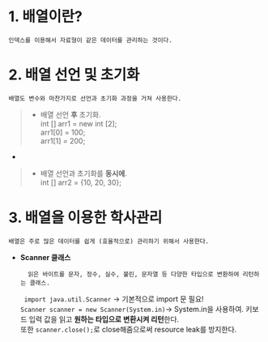 # 1. 배열이란?

	인덱스를 이용해서 자료형이 같은 데이터를 관리하는 것이다.  
   

# 2. 배열 선언 및 초기화

	배열도 변수와 마찬가지로 선언과 초기화 과정을 거쳐 사용한다.
	
>* 배열 선언 **후** 초기화.   
     int [] arr1 = new int [2];    
     arr1[0] = 100;    
>   arr1[1] = 200;    

 -
    
>  * 배열 선언과 초기화를 **동시에**.   
>    int [] arr2 = {10, 20, 30};


# 3. 배열을 이용한 학사관리 

	배열은 주로 많은 데이터를 쉽게 (효율적으로) 관리하기 위해서 사용한다.	

* **Scanner 클래스**         
 
		읽은 바이트를 문자, 정수, 실수, 불린, 문자열 등 다양한 타입으로 변환하여 리턴하는 클래스.     
			
	` import java.util.Scanner` -> 기본적으로 import 문 필요!       
	 `Scanner scanner = new Scanner(System.in)`-> System.in을 사용하여. 키보드 입력 값을 읽고 **원하는 타입으로 변환시켜 리턴**한다.    
          또한 `scanner.close();`로 close해줌으로써 resource leak를 방지한다.
